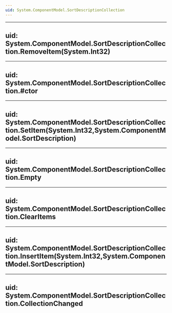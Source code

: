 ```yaml
---
uid: System.ComponentModel.SortDescriptionCollection
---
```


---
uid: System.ComponentModel.SortDescriptionCollection.RemoveItem(System.Int32)
---

---
uid: System.ComponentModel.SortDescriptionCollection.#ctor
---

---
uid: System.ComponentModel.SortDescriptionCollection.SetItem(System.Int32,System.ComponentModel.SortDescription)
---

---
uid: System.ComponentModel.SortDescriptionCollection.Empty
---

---
uid: System.ComponentModel.SortDescriptionCollection.ClearItems
---

---
uid: System.ComponentModel.SortDescriptionCollection.InsertItem(System.Int32,System.ComponentModel.SortDescription)
---

---
uid: System.ComponentModel.SortDescriptionCollection.CollectionChanged
---
